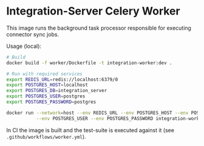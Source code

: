 # Integration-Server Celery Worker

This image runs the background task processor responsible for executing connector sync jobs.

Usage (local):
```bash
# Build
docker build -f worker/Dockerfile -t integration-worker:dev .

# Run with required services
export REDIS_URL=redis://localhost:6379/0
export POSTGRES_HOST=localhost
export POSTGRES_DB=integration_server
export POSTGRES_USER=postgres
export POSTGRES_PASSWORD=postgres

docker run --network=host --env REDIS_URL --env POSTGRES_HOST --env POSTGRES_DB \
           --env POSTGRES_USER --env POSTGRES_PASSWORD integration-worker:dev
```

In CI the image is built and the test-suite is executed against it (see `.github/workflows/worker.yml`). 